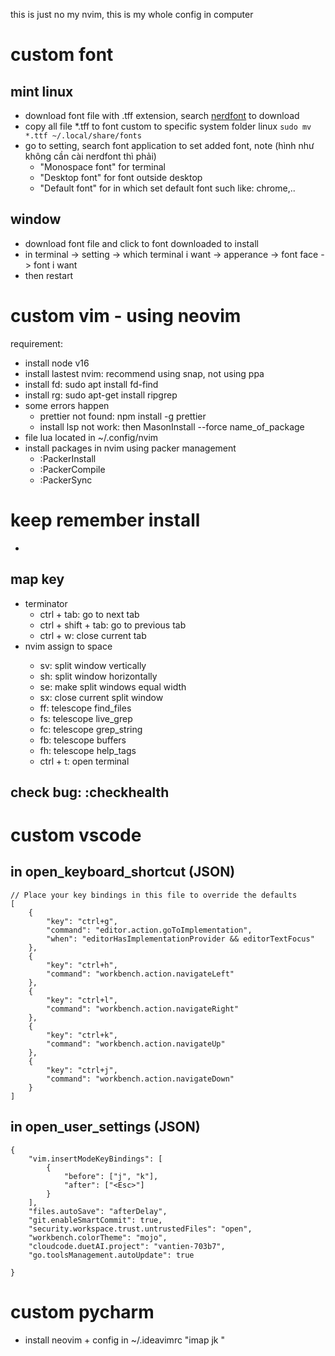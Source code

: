 this is just no my nvim, this is my whole config in computer
# custom font 
## mint linux
- download font file with .tff extension, search [nerdfont](https://www.nerdfonts.com/font-downloads) to download
- copy all file *.tff to font custom to specific system folder linux ```sudo mv *.ttf ~/.local/share/fonts```
- go to setting, search font application to set added font, note (hình như không cần cài nerdfont thì phải)
  - "Monospace font" for terminal
  - "Desktop font" for font outside desktop
  - "Default font" for in which set default font such like: chrome,..
## window
- download font file and click to font downloaded to install
- in terminal -> setting -> which terminal i want -> apperance -> font face -> font i want
- then restart 
# custom vim - using neovim
 requirement:
- install node v16
- install lastest nvim: recommend using snap, not using ppa
- install fd: sudo apt install fd-find
- install rg: sudo apt-get install ripgrep
- some errors happen
  - prettier not found: npm install -g prettier
  - install lsp not work: then MasonInstall --force name_of_package
- file lua located in ~/.config/nvim
- install packages in nvim using packer management
  - :PackerInstall
  - :PackerCompile
  - :PackerSync
# keep remember install 
  - 
## map key
  - terminator
    - ctrl + tab: go to next tab
    - ctrl + shift + tab: go to previous tab
    - ctrl + w: close current tab
 - nvim
   <leader> assign to space
    - <leader> sv: split window vertically
    - <leader> sh: split window horizontally
    - <leader> se: make split windows equal width
    - <leader> sx: close current split window
    - <leader> ff: telescope find_files
    - <leader> fs: telescope live_grep
    - <leader> fc: telescope grep_string
    - <leader> fb: telescope buffers
    - <leader> fh: telescope help_tags
    - ctrl + t: open terminal
## check bug: :checkhealth
# custom vscode
## in open_keyboard_shortcut (JSON)
```
// Place your key bindings in this file to override the defaults
[
    {
        "key": "ctrl+g",
        "command": "editor.action.goToImplementation",
        "when": "editorHasImplementationProvider && editorTextFocus"
    },
    {
        "key": "ctrl+h",
        "command": "workbench.action.navigateLeft"
    },
    {
        "key": "ctrl+l",
        "command": "workbench.action.navigateRight"
    },
    {
        "key": "ctrl+k",
        "command": "workbench.action.navigateUp"
    },
    {
        "key": "ctrl+j",
        "command": "workbench.action.navigateDown"
    }
]
```
## in open_user_settings (JSON)
```
{
    "vim.insertModeKeyBindings": [
        {
            "before": ["j", "k"],
            "after": ["<Esc>"]
        }
    ],
    "files.autoSave": "afterDelay",
    "git.enableSmartCommit": true,
    "security.workspace.trust.untrustedFiles": "open",
    "workbench.colorTheme": "mojo",
    "cloudcode.duetAI.project": "vantien-703b7",
    "go.toolsManagement.autoUpdate": true
    
}
```
# custom pycharm
- install neovim + config in ~/.ideavimrc "imap jk <Esc>"

